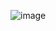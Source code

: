 ![image](https://github.com/raju-nichit/java17-record-utility/assets/31009314/edb190ff-baf9-4bc9-931b-b06364997fee)

